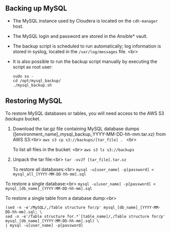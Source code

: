 ## Backing up MySQL 

* The MySQL instance used by Cloudera is located on the `cdh-manager` host.
* The MySQL login and password are stored in the Ansible* vault.

* The backup script is scheduled to run automatically; log information is stored in syslog, located in the `/var/log/messages` file. <br\>
* It is also possible to run the backup script manually by executing the script as root user:

    ```
    sudo su -
    cd /opt/mysql_backup/
    ./mysql_backup.sh
    ```

## Restoring MySQL

To restore MySQL databases or tables, you will need access to the AWS S3 *backups* bucket.

1. Download the tar.gz file containing MySQL database dumps ([environment_name]_mysql_backup_YYYY-MM-DD-hh-mm.tar.xz) from AWS S3:<br\>
   `aws s3 cp s3://backups/[tar_file] . ` <br\>

   To list all files in the bucket: <br\>
   `aws s3 ls s3://backups `
  
2. Unpack the tar file:<br\>
   `tar -xvJf [tar_file].tar.xz`
   
   To restore all databases:<br\>
   `mysql -u[user_name] -p[password] <  mysql_all_[YYYY-MM-DD-hh-mm].sql`

  To restore a single database:<br\>
   `mysql -u[user_name] -p[password] <  mysql_[db_name]_[YYYY-MM-DD-hh-mm].sql`
   
  To restore a single table from a database dump:<br\>
   ```
(sed -n -e'/MySQL/,/Table structure for/p' mysql_[db_name]_[YYYY-MM-DD-hh-mm].sql; \
sed -n -e'/Table structure for.*`[table_name]/,/Table structure for/p' mysql_[db_name]_[YYYY-MM-DD-hh-mm].sql) \
   | mysql -u[user_name] -p[password]
```
